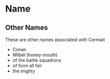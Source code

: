# Name

## Other Names

These are other names associated with Cermait

* Conan
* Milbél (honey-mouth)
* of the battle squadrons
* of form all fair
* the mighty

